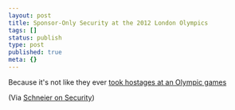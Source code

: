 ```yaml
---
layout: post
title: Sponsor-Only Security at the 2012 London Olympics
tags: []
status: publish
type: post
published: true
meta: {}
---
```


Because it's not like they ever [took hostages at an Olympic games](http://www.schneier.com/blog/archives/2007/04/sponsoronly_sec.html)


(Via [Schneier on Security](http://www.schneier.com/blog/))
